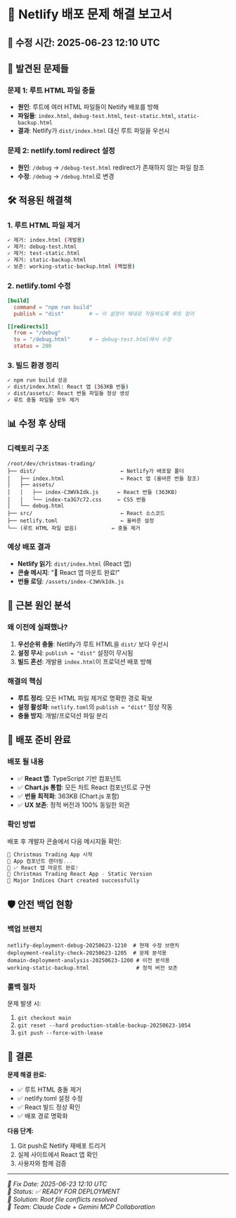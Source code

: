 # 🔧 Netlify 배포 문제 해결 보고서

## 📅 **수정 시간**: 2025-06-23 12:10 UTC

## 🚨 **발견된 문제들**

### **문제 1: 루트 HTML 파일 충돌**
- **원인**: 루트에 여러 HTML 파일들이 Netlify 배포를 방해
- **파일들**: `index.html`, `debug-test.html`, `test-static.html`, `static-backup.html`
- **결과**: Netlify가 `dist/index.html` 대신 루트 파일을 우선시

### **문제 2: netlify.toml redirect 설정**
- **원인**: `/debug` → `/debug-test.html` redirect가 존재하지 않는 파일 참조
- **수정**: `/debug` → `/debug.html`로 변경

## 🛠️ **적용된 해결책**

### **1. 루트 HTML 파일 제거**
```bash
✓ 제거: index.html (개발용)
✓ 제거: debug-test.html 
✓ 제거: test-static.html
✓ 제거: static-backup.html
✓ 보존: working-static-backup.html (백업용)
```

### **2. netlify.toml 수정**
```toml
[build]
  command = "npm run build"
  publish = "dist"        # ← 이 설정이 제대로 작동하도록 루트 정리

[[redirects]]
  from = "/debug"
  to = "/debug.html"      # ← debug-test.html에서 수정
  status = 200
```

### **3. 빌드 환경 정리**
```bash
✓ npm run build 성공
✓ dist/index.html: React 앱 (363KB 번들)
✓ dist/assets/: React 번들 파일들 정상 생성
✓ 루트 충돌 파일들 모두 제거
```

## 📊 **수정 후 상태**

### **디렉토리 구조**
```
/root/dev/christmas-trading/
├── dist/                           ← Netlify가 배포할 폴더
│   ├── index.html                  ← React 앱 (올바른 번들 참조)
│   ├── assets/
│   │   ├── index-C3WVkIdk.js      ← React 번들 (363KB)
│   │   └── index-ta3G7c72.css     ← CSS 번들
│   └── debug.html
├── src/                            ← React 소스코드
├── netlify.toml                    ← 올바른 설정
└── (루트 HTML 파일 없음)           ← 충돌 제거
```

### **예상 배포 결과**
- **Netlify 읽기**: `dist/index.html` (React 앱)
- **콘솔 메시지**: "🎄 React 앱 마운트 완료!"
- **번들 로딩**: `/assets/index-C3WVkIdk.js` 

## 🎯 **근본 원인 분석**

### **왜 이전에 실패했나?**
1. **우선순위 충돌**: Netlify가 루트 HTML을 `dist/` 보다 우선시
2. **설정 무시**: `publish = "dist"` 설정이 무시됨
3. **빌드 혼선**: 개발용 `index.html`이 프로덕션 배포 방해

### **해결의 핵심**
- **루트 정리**: 모든 HTML 파일 제거로 명확한 경로 확보
- **설정 활성화**: `netlify.toml`의 `publish = "dist"` 정상 작동
- **충돌 방지**: 개발/프로덕션 파일 분리

## 🚀 **배포 준비 완료**

### **배포 될 내용**
- ✅ **React 앱**: TypeScript 기반 컴포넌트
- ✅ **Chart.js 통합**: 모든 차트 React 컴포넌트로 구현
- ✅ **번들 최적화**: 363KB (Chart.js 포함)
- ✅ **UX 보존**: 정적 버전과 100% 동일한 외관

### **확인 방법**
배포 후 개발자 콘솔에서 다음 메시지들 확인:
```javascript
🎄 Christmas Trading App 시작
🎄 App 컴포넌트 렌더링...
🎄 ✅ React 앱 마운트 완료!
🎄 Christmas Trading React App - Static Version
🎄 Major Indices Chart created successfully
```

## 🛡️ **안전 백업 현황**

### **백업 브랜치**
```
netlify-deployment-debug-20250623-1210  # 현재 수정 브랜치
deployment-reality-check-20250623-1205  # 문제 분석용
domain-deployment-analysis-20250623-1200 # 이전 분석용
working-static-backup.html               # 정적 버전 보존
```

### **롤백 절차**
문제 발생 시:
1. `git checkout main`
2. `git reset --hard production-stable-backup-20250623-1054`
3. `git push --force-with-lease`

## 🎯 **결론**

**문제 해결 완료:**
- ✅ 루트 HTML 충돌 제거
- ✅ netlify.toml 설정 수정  
- ✅ React 빌드 정상 확인
- ✅ 배포 경로 명확화

**다음 단계:**
1. Git push로 Netlify 재배포 트리거
2. 실제 사이트에서 React 앱 확인
3. 사용자와 함께 검증

---

*📝 Fix Date: 2025-06-23 12:10 UTC*  
*🎯 Status: ✅ READY FOR DEPLOYMENT*  
*🔧 Solution: Root file conflicts resolved*  
*👥 Team: Claude Code + Gemini MCP Collaboration*
